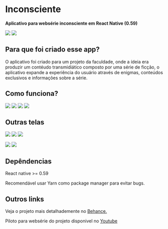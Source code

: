 # Inconsciente
**Aplicativo para websérie inconsciente em React Native (0.59)**

![](https://i.imgur.com/mrBpURq.gifl) ![](https://i.imgur.com/v6wUXbl.gifl)

## Para que foi criado esse app?
O aplicativo foi criado para um projeto da faculdade, onde a ídeia era produzir um contéudo transmidiático composto por uma série de ficção, o aplicativo expande a experiência do usuário através de enigmas, conteúdos exclusivos e informações sobre a série.

## Como funciona?
![](https://i.imgur.com/V98NDnrm.jpg) ![](https://i.imgur.com/Sd9ICiam.jpg) ![](https://i.imgur.com/bYMDlfJm.jpg) ![](https://i.imgur.com/VuMHhY5m.jpg) 

## Outras telas
![](https://i.imgur.com/imILHeZm.jpg)  ![](https://i.imgur.com/Rn5Wax5m.jpg)  ![](https://i.imgur.com/k1GsxIOm.jpg)  

![](https://i.imgur.com/1bGWFc1m.jpg)  ![](https://i.imgur.com/xYqVXvjm.jpg)  

## Depêndencias
React native >= 0.59

Recomendável usar Yarn como package manager para evitar bugs.

## Outros links
Veja o projeto mais detalhademente no [Behance.](https://www.behance.net/gallery/88931785/IN-CONSCIENTE)

Piloto para websérie do projeto disponivel no [Youtube](https://www.youtube.com/watch?v=m8QZ1sUSa5c&feature=youtu.be)
